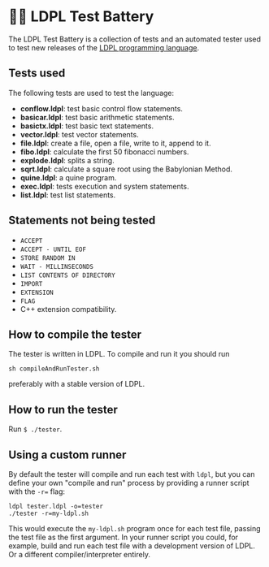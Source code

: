 # 👷🏾 LDPL Test Battery
The LDPL Test Battery is a collection of tests and an automated tester used to
test new releases of the [LDPL programming language](https://github.com/lartu/ldpl).

## Tests used
The following tests are used to test the language:
 - **conflow.ldpl**: test basic control flow statements.
 - **basicar.ldpl**: test basic arithmetic statements.
 - **basictx.ldpl**: test basic text statements.
 - **vector.ldpl**: test vector statements.
 - **file.ldpl**: create a file, open a file, write to it, append to it.
 - **fibo.ldpl**: calculate the first 50 fibonacci numbers.
 - **explode.ldpl**: splits a string.
 - **sqrt.ldpl**: calculate a square root using the Babylonian Method.
 - **quine.ldpl**: a quine program.
 - **exec.ldpl**: tests execution and system statements.
 - **list.ldpl**: test list statements.

## Statements not being tested

 - `ACCEPT`
 - `ACCEPT - UNTIL EOF`
 - `STORE RANDOM IN`
 - `WAIT - MILLINSECONDS`
 - `LIST CONTENTS OF DIRECTORY`
 - `IMPORT`
 - `EXTENSION`
 - `FLAG`
 - C++ extension compatibility.

## How to compile the tester
The tester is written in LDPL. To compile and run it you should run

`sh compileAndRunTester.sh`

preferably with a stable version of LDPL.

## How to run the tester
Run `$ ./tester`.

## Using a custom runner
By default the tester will compile and run each test with `ldpl`, but you can define your own "compile and run" process by providing a runner script with the `-r=` flag:

    ldpl tester.ldpl -o=tester
    ./tester -r=my-ldpl.sh

This would execute the `my-ldpl.sh` program once for each test file, passing the test file as the first argument. In your runner script you could, for example, build and run each test file with a development version of LDPL. Or a different compiler/interpreter entirely.
